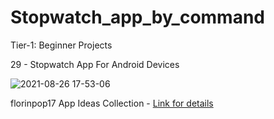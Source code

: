 # Stopwatch_app_by_command

Tier-1: Beginner Projects

29 - Stopwatch App For Android Devices

![2021-08-26 17-53-06](https://user-images.githubusercontent.com/50905347/130985937-8d10effc-5bcf-47fc-9a64-83884e78b779.gif)

florinpop17 App Ideas Collection - [Link for details](https://github.com/florinpop17/app-ideas)
